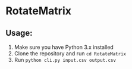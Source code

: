 ﻿# RotateMatrix

## Usage:

1. Make sure you have Python 3.x installed
2. Clone the repository and run ```cd RotateMatrix```
3. Run ```python cli.py input.csv output.csv```
 
